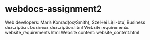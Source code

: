 # webdocs-assignment2

Web developers: Maria Konrad(oxySmith), Sze Hei Li(li-btu)
Business description: business_description.html
Website requirements: website_requirements.html
Website content: website_content.html
